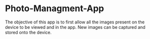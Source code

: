 # Photo-Managment-App

The objective of this app is to first allow all the images present on the device to be viewed and in the app. New images can be captured and stored onto the device. 
